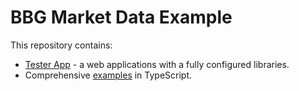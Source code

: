 # BBG Market Data Example

This repository contains:

 * [Tester App](./tester-app/) - a web applications with a fully configured libraries.
 * Comprehensive [examples](./examples/) in TypeScript.